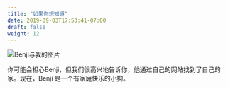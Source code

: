 ```yaml
---
title: "如果你想知道"
date: 2019-09-03T17:53:41-07:00
draft: false
weight: 12
---
```


![Benji与我的图片](../media/benji-and-me-sm.png "Benji与我的图片")

你可能会担心Benji，但我们很高兴地告诉你，他通过自己的网站找到了自己的家。现在，Benji 是一个有家庭快乐的小狗。